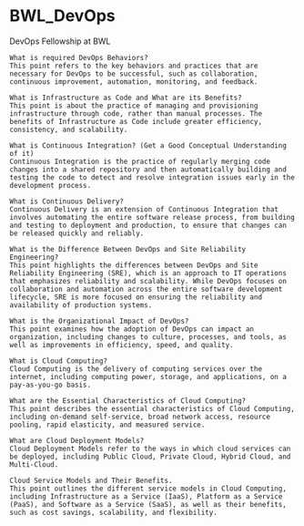 # BWL_DevOps
DevOps Fellowship at BWL

    What is required DevOps Behaviors?
    This point refers to the key behaviors and practices that are necessary for DevOps to be successful, such as collaboration, continuous improvement, automation, monitoring, and feedback.

    What is Infrastructure as Code and What are its Benefits?
    This point is about the practice of managing and provisioning infrastructure through code, rather than manual processes. The benefits of Infrastructure as Code include greater efficiency, consistency, and scalability.

    What is Continuous Integration? (Get a Good Conceptual Understanding of it)
    Continuous Integration is the practice of regularly merging code changes into a shared repository and then automatically building and testing the code to detect and resolve integration issues early in the development process.

    What is Continuous Delivery?
    Continuous Delivery is an extension of Continuous Integration that involves automating the entire software release process, from building and testing to deployment and production, to ensure that changes can be released quickly and reliably.

    What is the Difference Between DevOps and Site Reliability Engineering?
    This point highlights the differences between DevOps and Site Reliability Engineering (SRE), which is an approach to IT operations that emphasizes reliability and scalability. While DevOps focuses on collaboration and automation across the entire software development lifecycle, SRE is more focused on ensuring the reliability and availability of production systems.

    What is the Organizational Impact of DevOps?
    This point examines how the adoption of DevOps can impact an organization, including changes to culture, processes, and tools, as well as improvements in efficiency, speed, and quality.

    What is Cloud Computing?
    Cloud Computing is the delivery of computing services over the internet, including computing power, storage, and applications, on a pay-as-you-go basis.

    What are the Essential Characteristics of Cloud Computing?
    This point describes the essential characteristics of Cloud Computing, including on-demand self-service, broad network access, resource pooling, rapid elasticity, and measured service.

    What are Cloud Deployment Models?
    Cloud Deployment Models refer to the ways in which cloud services can be deployed, including Public Cloud, Private Cloud, Hybrid Cloud, and Multi-Cloud.

    Cloud Service Models and Their Benefits.
    This point outlines the different service models in Cloud Computing, including Infrastructure as a Service (IaaS), Platform as a Service (PaaS), and Software as a Service (SaaS), as well as their benefits, such as cost savings, scalability, and flexibility.
